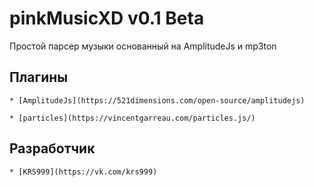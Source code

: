 
# pinkMusicXD v0.1 Beta
Простой парсер музыки основанный на AmplitudeJs и mp3ton
## Плагины
```
* [AmplitudeJs](https://521dimensions.com/open-source/amplitudejs)

* [particles](https://vincentgarreau.com/particles.js/)
```
## Разработчик
```
* [KRS999](https://vk.com/krs999)
```
